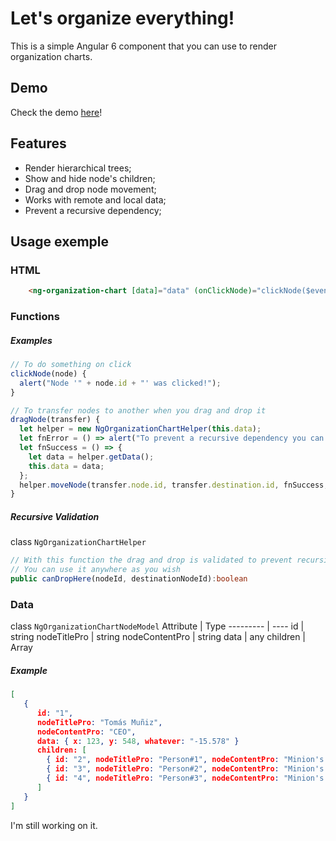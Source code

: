 # Let's organize everything!

This is a simple Angular 6 component that you can use to render organization charts.

## Demo

Check the demo [here](https://ng-organization-chart-px.firebaseapp.com/)!

## Features

 * Render hierarchical trees;
 * Show and hide node's children;
 * Drag and drop node movement;
 * Works with remote and local data;
 * Prevent a recursive dependency;

## Usage exemple

### HTML
```html
	<ng-organization-chart [data]="data" (onClickNode)="clickNode($event)" (onDragNode)="dragNode($event)"></ng-organization-chart>
```
### Functions
##### Examples 
```typescript
// To do something on click
clickNode(node) {
  alert("Node '" + node.id + "' was clicked!");
}

// To transfer nodes to another when you drag and drop it
dragNode(transfer) {
  let helper = new NgOrganizationChartHelper(this.data);
  let fnError = () => alert("To prevent a recursive dependency you can't make this change");
  let fnSuccess = () => {
    let data = helper.getData();
    this.data = data;
  };
  helper.moveNode(transfer.node.id, transfer.destination.id, fnSuccess, fnError);
}
```
##### Recursive Validation
class `NgOrganizationChartHelper`
```typescript
// With this function the drag and drop is validated to prevent recursive dependecy
// You can use it anywhere as you wish
public canDropHere(nodeId, destinationNodeId):boolean
```
### Data
class `NgOrganizationChartNodeModel`
Attribute | Type
--------- | ----
id | string
nodeTitlePro | string
nodeContentPro | string
data | any
children | Array<NgOrganizationChartNodeModel>
##### Example
```json
[
   {
      id: "1",
      nodeTitlePro: "Tomás Muñiz",
      nodeContentPro: "CEO",
      data: { x: 123, y: 548, whatever: "-15.578" }
      children: [
        { id: "2", nodeTitlePro: "Person#1", nodeContentPro: "Minion's CEO", data: [ 1, 2, 3 ] children: [] },
        { id: "3", nodeTitlePro: "Person#2", nodeContentPro: "Minion's CEO", data: { img: "smile" } children: [] },
        { id: "4", nodeTitlePro: "Person#3", nodeContentPro: "Minion's CEO", children: [] },
      ]
   }
]
```

I'm still working on it.

